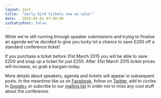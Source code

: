 ```yaml
---
layout: post
title:  "Early bird tickets now on sale!"
date:   2015-03-01 07:00:00
isStaticPost: false
---
```


While we're still running through speaker submissions and trying to finalise an agenda we've decided to give you lucky lot a chance to save £200 off a standard conference ticket!

If you purchase a ticket before 31st March 2015 you will be able to save £200 and snap up a ticket for just £250. After 31st March 2015 ticket prices will increase, so grab a bargain today.

More details about speakers, agenda and tickets will appear in subsequent posts. In the meantime like us on [Facebook](https://www.facebook.com/swanseacon), follow on [Twitter](https://twitter.com/SwanseaCon), add to circles in [Google+](https://plus.google.com/u/1/105624973822199981487) or subcribe to our [mailing list](//swancon.us10.list-manage.com/subscribe/post?u=6f529863589ed3eabebff1faf&amp;id=ac260fb163) in order not to miss any cool stuff about the conference.
